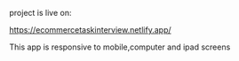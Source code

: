 project is live on:

https://ecommercetaskinterview.netlify.app/

This app is responsive to mobile,computer and ipad screens
